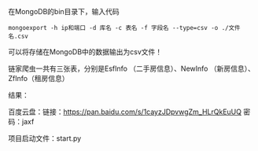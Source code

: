 在MongoDB的bin目录下，输入代码
```
mongoexport -h ip和端口 -d 库名 -c 表名 -f 字段名 --type=csv -o ./文件名.csv
```
可以将存储在MongoDB中的数据输出为csv文件！

链家爬虫一共有三张表，分别是EsfInfo （二手房信息）、NewInfo （新房信息）、ZfInfo（租房信息）

结果：

百度云盘：链接：https://pan.baidu.com/s/1cayzJDpvwgZm_HLrQkEuUQ 密码：jaxf

项目启动文件：start.py
